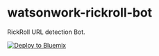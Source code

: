 # watsonwork-rickroll-bot
RickRoll URL detection Bot.

[![Deploy to Bluemix](https://bluemix.net/deploy/button.png)](https://bluemix.net/deploy?repository=https://github.com/WilliamHolmes/watsonwork-rickroll-bot&branch=master)

